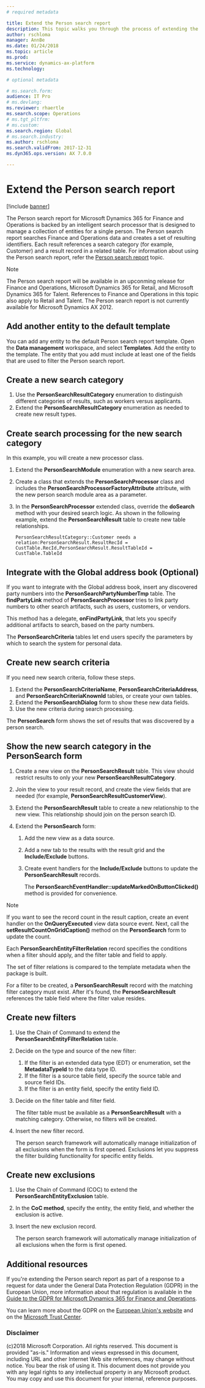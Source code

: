 ```yaml
---
# required metadata

title: Extend the Person search report
description: This topic walks you through the process of extending the Person search report for Microsoft Dynamics 365 for Finance and Operations.
author: rschloma
manager: AnnBe
ms.date: 01/24/2018
ms.topic: article
ms.prod: 
ms.service: dynamics-ax-platform
ms.technology: 

# optional metadata

# ms.search.form: 
audience: IT Pro
# ms.devlang: 
ms.reviewer: rhaertle
ms.search.scope: Operations
# ms.tgt_pltfrm: 
# ms.custom:
ms.search.region: Global
# ms.search.industry: 
ms.author: rschloma
ms.search.validFrom: 2017-12-31
ms.dyn365.ops.version: AX 7.0.0

---
```


# Extend the Person search report

[!include [banner](../includes/banner.md)]

The Person search report for Microsoft Dynamics 365 for Finance and Operations is backed by an intelligent search processor that is designed to manage a collection of entities for a single person. The Person search report searches Finance and Operations data and creates a set of resulting identifiers. Each result references a search category (for example, Customer) and a result record in a related table. For information about using the Person search report, refer the [Person search report](gdpr-person-search-report.md) topic.

> [!NOTE]
> The Person search report will be available in an upconming release for Finance and Operations, Microsoft Dynamics 365 for Retail, and Microsoft Dynamics 365 for Talent. References to Finance and Operations in this topic also apply to Retail and Talent. The Person search report is not currently available for Microsoft Dynamics AX 2012.

## Add another entity to the default template

You can add any entity to the default Person search report template. Open the **Data management** workspace, and select **Templates**. Add the entity to the template. The entity that you add must include at least one of the fields that are used to filter the Person search report. 

## Create a new search category

1. Use the **PersonSearchResultCategory** enumeration to distinguish different categories of results, such as workers versus applicants.
2. Extend the **PersonSearchResultCategory** enumeration as needed to create new result types.

## Create search processing for the new search category

In this example, you will create a new processor class.

1. Extend the **PersonSearchModule** enumeration with a new search area.
2. Create a class that extends the **PersonSearchProcessor** class and includes the **PersonSearchProcessorFactoryAttribute** attribute, with the new person search module area as a parameter. 
3. In the **PersonSearchProcessor** extended class, override the **doSearch** method with your desired search logic. As shown in the following example, extend the **PersonSearchResult** table to create new table relationships.

    ```
    PersonSearchResultCategory::Customer needs a relation:PersonSearchResult.ResultRecId = CustTable.RecId,PersonSearchResult.ResultTableId = CustTable.TableId
    ```

## Integrate with the Global address book (Optional)

If you want to integrate with the Global address book, insert any discovered party numbers into the **PersonSearchPartyNumberTmp** table. The **findPartyLink** method of **PersonSearchProcessor** tries to link party numbers to other search artifacts, such as users, customers, or vendors.

This method has a delegate, **onFindPartyLink**, that lets you specify additional artifacts to search, based on the party numbers.

The **PersonSearchCriteria** tables let end users specify the parameters by which to search the system for personal data.

## Create new search criteria

If you need new search criteria, follow these steps.

1. Extend the **PersonSearchCriteriaName**, **PersonSearchCriteriaAddress**, and **PersonSearchCriteriaKnownId** tables, or create your own tables.
2. Extend the **PersonSearchDialog** form to show these new data fields.
3. Use the new criteria during search processing.

The **PersonSearch** form shows the set of results that was discovered by a person search.

## Show the new search category in the PersonSearch form

1. Create a new view on the **PersonSearchResult** table. This view should restrict results to only your new **PersonSearchResultCategory**.
2. Join the view to your result record, and create the view fields that are needed (for example, **PersonSearchResultCustomerView**).
3. Extend the **PersonSearchResult** table to create a new relationship to the new view. This relationship should join on the person search ID.
4. Extend the **PersonSearch** form:

    1. Add the new view as a data source.
    2. Add a new tab to the results with the result grid and the **Include/Exclude** buttons.
    3. Create event handlers for the **Include/Exclude** buttons to update the **PersonSearchResult** records.

        The **PersonSearchEventHandler::updateMarkedOnButtonClicked()** method is provided for convenience.

> [!NOTE]
> If you want to see the record count in the result caption, create an event handler on the **OnQueryExecuted** view data source event. Next, call the **setResultCountOnGridCaption()** method on the **PersonSearch** form to update the count.

Each **PersonSearchEntityFilterRelation** record specifies the conditions when a filter should apply, and the filter table and field to apply.

The set of filter relations is compared to the template metadata when the package is built.

For a filter to be created, a **PersonSearchResult** record with the matching filter category must exist. After it's found, the **PersonSearchResult** references the table field where the filter value resides.

## Create new filters

1. Use the Chain of Command to extend the **PersonSearchEntityFilterRelation** table.
2. Decide on the type and source of the new filter:

    1. If the filter is an extended data type (EDT) or enumeration, set the **MetadataTypeId** to the data type ID.
    2. If the filter is a source table field, specify the source table and source field IDs.
    3. If the filter is an entity field, specify the entity field ID.

3. Decide on the filter table and filter field.

    The filter table must be available as a **PersonSearchResult** with a matching category. Otherwise, no filters will be created.

4. Insert the new filter record.

    The person search framework will automatically manage initialization of all exclusions when the form is first opened. Exclusions let you suppress the filter building functionality for specific entity fields.

## Create new exclusions

1. Use the Chain of Command (COC) to extend the **PersonSearchEntityExclusion** table.
2. In the **CoC method**, specify the entity, the entity field, and whether the exclusion is active.
3. Insert the new exclusion record.

    The person search framework will automatically manage initialization of all exclusions when the form is first opened.

## Additional resources

If you're extending the Person search report as part of a response to a request for data under the General Data Protection Regulation (GDPR) in the European Union, more information about that regulation is available in the [Guide to the GDPR for Microsoft Dynamics 365 for Finance and Operations](./gdpr-guide.md).

You can learn more about the GDPR on the [European Union's website](https://europa.eu/) and on the [Microsoft Trust Center](https://www.microsoft.com/TrustCenter/Privacy/gdpr/default.aspx).


### Disclaimer
(c)2018 Microsoft Corporation. All rights reserved. This document is provided "as-is." Information and views expressed in this document, including URL and other Internet Web site references, may change without notice. You bear the risk of using it. This document does not provide you with any legal rights to any intellectual property in any Microsoft product. You may copy and use this document for your internal, reference purposes. 
